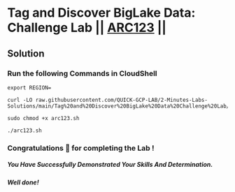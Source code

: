 # Tag and Discover BigLake Data: Challenge Lab || [ARC123](https://www.cloudskillsboost.google/focuses/64167?parent=catalog) ||

## Solution 

### Run the following Commands in CloudShell

```
export REGION=
```
```
curl -LO raw.githubusercontent.com/QUICK-GCP-LAB/2-Minutes-Labs-Solutions/main/Tag%20and%20Discover%20BigLake%20Data%20Challenge%20Lab/arc123.sh

sudo chmod +x arc123.sh

./arc123.sh
```

### Congratulations 🎉 for completing the Lab !

##### *You Have Successfully Demonstrated Your Skills And Determination.*

#### *Well done!*

